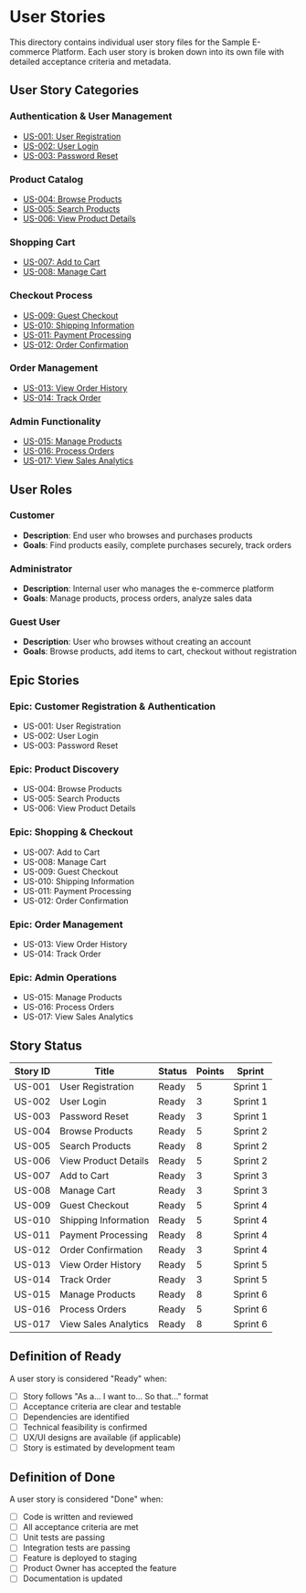 # User Stories

This directory contains individual user story files for the Sample E-commerce Platform. Each user story is broken down into its own file with detailed acceptance criteria and metadata.

## User Story Categories

### Authentication & User Management
- [US-001: User Registration](us-001-user-registration.md)
- [US-002: User Login](us-002-user-login.md)
- [US-003: Password Reset](us-003-password-reset.md)

### Product Catalog
- [US-004: Browse Products](us-004-browse-products.md)
- [US-005: Search Products](us-005-search-products.md)
- [US-006: View Product Details](us-006-view-product-details.md)

### Shopping Cart
- [US-007: Add to Cart](us-007-add-to-cart.md)
- [US-008: Manage Cart](us-008-manage-cart.md)

### Checkout Process
- [US-009: Guest Checkout](us-009-guest-checkout.md)
- [US-010: Shipping Information](us-010-shipping-information.md)
- [US-011: Payment Processing](us-011-payment-processing.md)
- [US-012: Order Confirmation](us-012-order-confirmation.md)

### Order Management
- [US-013: View Order History](us-013-view-order-history.md)
- [US-014: Track Order](us-014-track-order.md)

### Admin Functionality
- [US-015: Manage Products](us-015-manage-products.md)
- [US-016: Process Orders](us-016-process-orders.md)
- [US-017: View Sales Analytics](us-017-view-sales-analytics.md)

## User Roles

### Customer
- **Description**: End user who browses and purchases products
- **Goals**: Find products easily, complete purchases securely, track orders

### Administrator
- **Description**: Internal user who manages the e-commerce platform
- **Goals**: Manage products, process orders, analyze sales data

### Guest User
- **Description**: User who browses without creating an account
- **Goals**: Browse products, add items to cart, checkout without registration

## Epic Stories

### Epic: Customer Registration & Authentication
- US-001: User Registration
- US-002: User Login
- US-003: Password Reset

### Epic: Product Discovery
- US-004: Browse Products
- US-005: Search Products
- US-006: View Product Details

### Epic: Shopping & Checkout
- US-007: Add to Cart
- US-008: Manage Cart
- US-009: Guest Checkout
- US-010: Shipping Information
- US-011: Payment Processing
- US-012: Order Confirmation

### Epic: Order Management
- US-013: View Order History
- US-014: Track Order

### Epic: Admin Operations
- US-015: Manage Products
- US-016: Process Orders
- US-017: View Sales Analytics

## Story Status
| Story ID | Title | Status | Points | Sprint |
|----------|-------|--------|--------|--------|
| US-001 | User Registration | Ready | 5 | Sprint 1 |
| US-002 | User Login | Ready | 3 | Sprint 1 |
| US-003 | Password Reset | Ready | 3 | Sprint 1 |
| US-004 | Browse Products | Ready | 5 | Sprint 2 |
| US-005 | Search Products | Ready | 8 | Sprint 2 |
| US-006 | View Product Details | Ready | 5 | Sprint 2 |
| US-007 | Add to Cart | Ready | 3 | Sprint 3 |
| US-008 | Manage Cart | Ready | 3 | Sprint 3 |
| US-009 | Guest Checkout | Ready | 5 | Sprint 4 |
| US-010 | Shipping Information | Ready | 5 | Sprint 4 |
| US-011 | Payment Processing | Ready | 8 | Sprint 4 |
| US-012 | Order Confirmation | Ready | 3 | Sprint 4 |
| US-013 | View Order History | Ready | 5 | Sprint 5 |
| US-014 | Track Order | Ready | 3 | Sprint 5 |
| US-015 | Manage Products | Ready | 8 | Sprint 6 |
| US-016 | Process Orders | Ready | 5 | Sprint 6 |
| US-017 | View Sales Analytics | Ready | 8 | Sprint 6 |

## Definition of Ready
A user story is considered "Ready" when:
- [ ] Story follows "As a... I want to... So that..." format
- [ ] Acceptance criteria are clear and testable
- [ ] Dependencies are identified
- [ ] Technical feasibility is confirmed
- [ ] UX/UI designs are available (if applicable)
- [ ] Story is estimated by development team

## Definition of Done
A user story is considered "Done" when:
- [ ] Code is written and reviewed
- [ ] All acceptance criteria are met
- [ ] Unit tests are passing
- [ ] Integration tests are passing
- [ ] Feature is deployed to staging
- [ ] Product Owner has accepted the feature
- [ ] Documentation is updated
